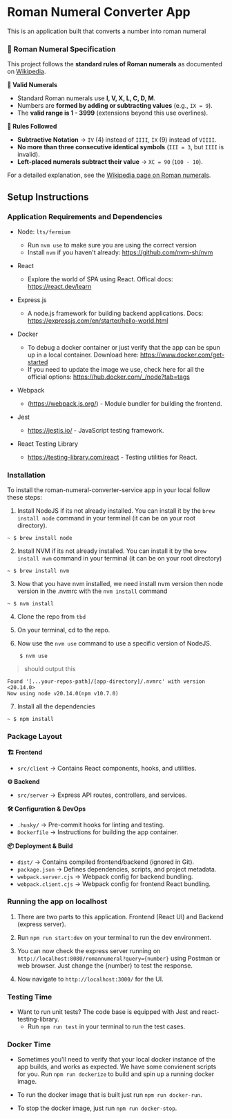 # Roman Numeral Converter App
This is an application built that converts a number into roman numeral


### 📖 Roman Numeral Specification

This project follows the **standard rules of Roman numerals** as documented on [Wikipedia](https://en.wikipedia.org/wiki/Roman_numerals).

**🔢 Valid Numerals**

- Standard Roman numerals use **I, V, X, L, C, D, M**.
- Numbers are **formed by adding or subtracting values** (e.g., `IX = 9`).
- The **valid range is 1 - 3999** (extensions beyond this use overlines).

**📜 Rules Followed**
- **Subtractive Notation** → `IV` (4) instead of `IIII`, `IX` (9) instead of `VIIII`.
- **No more than three consecutive identical symbols** (`III = 3`, but `IIII` is invalid).
- **Left-placed numerals subtract their value** → `XC = 90` (`100 - 10`).

For a detailed explanation, see the [Wikipedia page on Roman numerals](https://en.wikipedia.org/wiki/Roman_numerals).


## Setup Instructions

### **Application Requirements and Dependencies**

- Node: `lts/fermium`
    - Run `nvm use` to make sure you are using the correct version
    - Install `nvm` if you haven't already: https://github.com/nvm-sh/nvm

- React
    -  Explore the world of SPA using React. Offical docs: https://react.dev/learn

- Express.js
    - A node.js framework for building backend applications. Docs: https://expressjs.com/en/starter/hello-world.html

- Docker
    - To debug a docker container or just verify that the app can be spun up in a local container. Download here: https://www.docker.com/get-started
    - If you need to update the image we use, check here for all the official options: https://hub.docker.com/_/node?tab=tags

- Webpack
    - (https://webpack.js.org/) - Module bundler for building the frontend.

- Jest
    - https://jestjs.io/ - JavaScript testing framework.

- React Testing Library
    - https://testing-library.com/react - Testing utilities for React.


### **Installation**

To install the roman-numeral-converter-service app in your local follow these steps:

1. Install NodeJS if its not already installed. You can install it by the `brew install node` command in your terminal (it can be on your root directory).

```
~ $ brew install node
```

2. Install NVM if its not already installed. You can install it by the `brew install nvm` command in your terminal (it can be on your root directory)

```
~ $ brew install nvm
```

3. Now that you have nvm installed, we need install nvm version then node version in the .nvmrc with the `nvm install` command

```
~ $ nvm install
```

4. Clone the repo from `tbd`

5. On your terminal, cd to the repo.

6. Now use the `nvm use` command to use a specific version of NodeJS.

```
    $ nvm use
```

>should output this

```
Found '[...your-repos-path]/[app-directory]/.nvmrc' with version <20.14.0>
Now using node v20.14.0(npm v10.7.0)
```

7. Install all the dependencies

```
~ $ npm install
```


### **Package Layout**

**🏗️ Frontend**
- `src/client` → Contains React components, hooks, and utilities.

**⚙️ Backend**
- `src/server` → Express API routes, controllers, and services.

**🛠 Configuration & DevOps**
- `.husky/` → Pre-commit hooks for linting and testing.
- `Dockerfile` → Instructions for building the app container.

**📦 Deployment & Build**
- `dist/` → Contains compiled frontend/backend (ignored in Git).
- `package.json` → Defines dependencies, scripts, and project metadata.
- `webpack.server.cjs` → Webpack config for backend bundling.
- `webpack.client.cjs` → Webpack config for frontend React bundling.


### **Running the app on localhost**
1. There are two parts to this application. Frontend (React UI) and Backend (express server).

2. Run `npm run start:dev` on your terminal to run the dev environment.

3. You can now check the express server running on `http://localhost:8080/romannumeral?query={number}` using Postman or web browser. Just change the {number} to test the response.

4. Now navigate to `http://localhost:3000/` for the UI.


### **Testing Time**
- Want to run unit tests? The code base is equipped with Jest and react-testing-library.
    - Run `npm run test` in your terminal to run the test cases.

### **Docker Time**
- Sometimes you'll need to verify that your local docker instance of the app builds, and works as expected. We have some convienent scripts for you. Run `npm run dockerize` to build and spin up a running docker image.

- To run the docker image that is built just run `npm run docker-run`.

- To stop the docker image, just run `npm run docker-stop`.